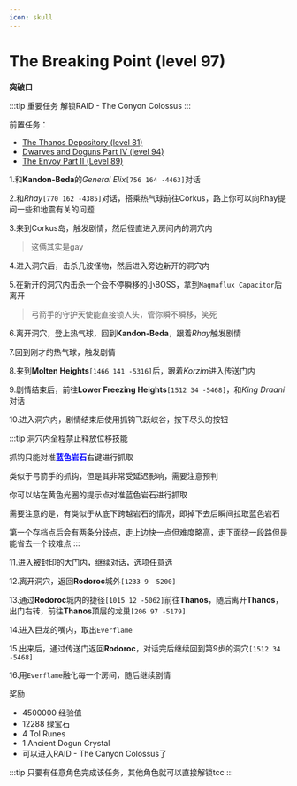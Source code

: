 ```yaml
---
icon: skull
---
```

# The Breaking Point (level 97)
**突破口**


:::tip 重要任务
解锁RAID - The Conyon Colossus
:::

前置任务：
+ [The Thanos Depository (level 81)](/WynncraftCNguide/quests/lvl81-90/level%2081%20-%20The%20Thanos%20Depository.html)
+ [Dwarves and Doguns Part IV (level 94)](/WynncraftCNguide/quests/lvl91-100/level%2094%20-%20Dwarves%20and%20Doguns%20Part%20IV.html)
+ [The Envoy Part II (Level 89)](/WynncraftCNguide/quests/lvl81-90/level%2089%20-%20The%20Envoy%20Part%20II.html)


1.和**Kandon-Beda**的*General Elix*`[756 164 -4463]`对话

2.和*Rhay*`[770 162 -4385]`对话，搭乘热气球前往Corkus，路上你可以向Rhay提问一些和地震有关的问题

3.来到Corkus岛，触发剧情，然后径直进入房间内的洞穴内
>这俩其实是gay

4.进入洞穴后，击杀几波怪物，然后进入旁边新开的洞穴内

5.在新开的洞穴内击杀一个会不停瞬移的小BOSS，拿到`Magmaflux Capacitor`后离开

>弓箭手的守护天使能直接锁人头，管你瞬不瞬移，笑死

6.离开洞穴，登上热气球，回到**Kandon-Beda**，跟着*Rhay*触发剧情

7.回到刚才的热气球，触发剧情

8.来到**Molten Heights**`[1466 141 -5316]`后，跟着*Korzim*进入传送门内

9.剧情结束后，前往**Lower Freezing Heights**`[1512 34 -5468]`，和*King Draani*对话

10.进入洞穴内，剧情结束后使用抓钩飞跃峡谷，按下尽头的按钮

:::tip
洞穴内全程禁止释放位移技能

抓钩只能对准<font color="blue">**蓝色岩石**</font>右键进行抓取

类似于弓箭手的抓钩，但是其非常受延迟影响，需要注意预判

你可以站在黄色光圈的提示点对准蓝色岩石进行抓取

需要注意的是，有类似于从底下跨越岩石的情况，即掉下去后瞬间拉取蓝色岩石

第一个存档点后会有两条分歧点，走上边快一点但难度略高，走下面绕一段路但是能省去一个较难点
:::

11.进入被封印的大门内，继续对话，选项任意选

12.离开洞穴，返回**Rodoroc**城外`[1233 9 -5200]`

13.通过**Rodoroc**城内的捷径`[1015 12 -5062]`前往**Thanos**，随后离开**Thanos**，出门右转，前往**Thanos**顶层的龙巢`[206 97 -5179]`

14.进入巨龙的嘴内，取出`Everflame`

15.出来后，通过传送门返回**Rodoroc**，对话完后继续回到第9步的洞穴`[1512 34 -5468]`

16.用`Everflame`融化每一个房间，随后继续剧情

奖励
+ 4500000 经验值
+ 12288 绿宝石
+ 4 Tol Runes
+ 1 Ancient Dogun Crystal
+ 可以进入RAID - The Canyon Colossus了

:::tip
只要有任意角色完成该任务，其他角色就可以直接解锁tcc
:::